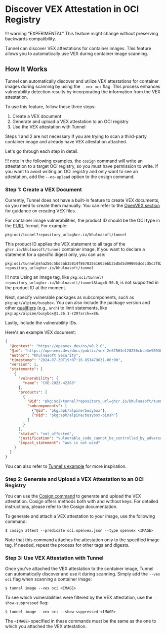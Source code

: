 # Discover VEX Attestation in OCI Registry

!!! warning "EXPERIMENTAL"
    This feature might change without preserving backwards compatibility.

Tunnel can discover VEX attestations for container images.
This feature allows you to automatically use VEX during container image scanning.

## How It Works

Tunnel can automatically discover and utilize VEX attestations for container images during scanning by using the `--vex oci` flag.
This process enhances vulnerability detection results by incorporating the information from the VEX attestation.

To use this feature, follow these three steps:

1. Create a VEX document
2. Generate and upload a VEX attestation to an OCI registry
3. Use the VEX attestation with Tunnel

Steps 1 and 2 are not necessary if you are trying to scan a third-party container image and already have VEX attestation attached.

Let's go through each step in detail.

!!! note
    In the following examples, the `cosign` command will write an attestation to a target OCI registry, so you must have permission to write.
    If you want to avoid writing an OCI registry and only want to see an attestation, add the `--no-upload` option to the cosign command.

### Step 1: Create a VEX Document

Currently, Tunnel does not have a built-in feature to create VEX documents, so you need to create them manually.
You can refer to the [OpenVEX section](./file.md#openvex) for guidance on creating VEX files.

For container image vulnerabilities, the product ID should be the OCI type in the [PURL][purl] format.
For example:

```
pkg:oci/tunnel?repository_url=ghcr.io/khulnasoft/tunnel
```

This product ID applies the VEX statement to all tags of the `ghcr.io/khulnasoft/tunnel` container image.
If you want to declare a statement for a specific digest only, you can use:

```
pkg:oci/tunnel@sha256:5bd5ab35814f86783561603ebb35d5d5d99006dcdcd5c3f828ea1afb4c12d159?repository_url=ghcr.io/khulnasoft/tunnel
```

!!! note
    Using an image tag, like `pkg:oci/tunnel?repository_url=ghcr.io/khulnasoft/tunnel&tag=0.50.0`, is not supported in the product ID at the moment.

Next, specify vulnerable packages as subcomponents, such as `pkg:apk/alpine/busybox`.
You can also include the package version and other [qualifiers][qualifiers] (e.g., `arch`) to limit statements, like `pkg:apk/alpine/busybox@1.36.1-r29?arch=x86`.

Lastly, include the vulnerability IDs.

Here's an example VEX document:

```json
{
  "@context": "https://openvex.dev/ns/v0.2.0",
  "@id": "https://openvex.dev/docs/public/vex-2e67563e128250cbcb3e98930df948dd053e43271d70dc50cfa22d57e03fe96f",
  "author": "Khulnasoft Security",
  "timestamp": "2024-07-30T19:07:16.853479631-06:00",
  "version": 1,
  "statements": [
    {
      "vulnerability": {
        "name": "CVE-2023-42363"
      },
      "products": [
        {
          "@id": "pkg:oci/tunnel?repository_url=ghcr.io/khulnasoft/tunnel",
          "subcomponents": [
            {"@id": "pkg:apk/alpine/busybox"},
            {"@id": "pkg:apk/alpine/busybox-binsh"}
          ]
        }
      ],
      "status": "not_affected",
      "justification": "vulnerable_code_cannot_be_controlled_by_adversary",
      "impact_statement": "awk is not used"
    }
  ]
}
```

You can also refer to [Tunnel's example](https://github.com/khulnasoft/tunnel/blob/4e54a7e84c33c1be80c52c6db78c634bc3911715/.vex/oci.openvex.json) for more inspiration.

### Step 2: Generate and Upload a VEX Attestation to an OCI Registry

You can use the [Cosign command](https://docs.sigstore.dev/cosign/verifying/attestation/) to generate and upload the VEX attestation.
Cosign offers methods both with and without keys.
For detailed instructions, please refer to the Cosign documentation.

To generate and attach a VEX attestation to your image, use the following command:

```
$ cosign attest --predicate oci.openvex.json --type openvex <IMAGE>
```

Note that this command attaches the attestation only to the specified image tag.
If needed, repeat the process for other tags and digests.

### Step 3: Use VEX Attestation with Tunnel

Once you've attached the VEX attestation to the container image, Tunnel can automatically discover and use it during scanning.
Simply add the `--vex oci` flag when scanning a container image:

```
$ tunnel image --vex oci <IMAGE>
```

To see which vulnerabilities were filtered by the VEX attestation, use the `--show-suppressed` flag:

```
$ tunnel image --vex oci --show-suppressed <IMAGE>
```

The `<IMAGE>` specified in these commands must be the same as the one to which you attached the VEX attestation.

[purl]: https://github.com/package-url/purl-spec
[qualifiers]: https://github.com/package-url/purl-spec/blob/master/PURL-TYPES.rst